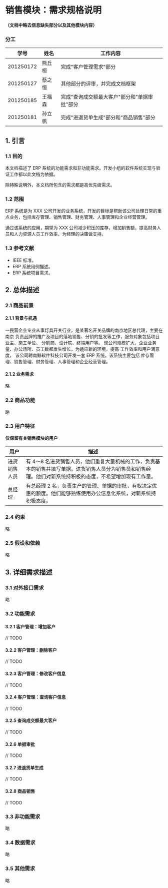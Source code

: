 # 销售模块：需求规格说明
**（文档中略去信息缺失部分以及其他模块内容）**

### 分工

| 学号      | 姓名   | 工作内容                     |
| --------- | ------ |--------------------------|
| 201250172 | 熊丘桓 | 完成"客户管理需求"部分             |
| 201250127 | 蔡之恒 | 其他部分的评审，并完成文档框架          |
| 201250185 | 王福森 | 完成"查询成交额最大客户"部分和"单据审批"部分 |
| 201250181 | 孙立帆 | 完成"进退货单生成"部分和"商品销售"部分    |

## 1. 引言
### 1.1 目的
本文档描述了 ERP 系统的功能需求和非功能需求。开发小组的软件系统实现与验证工作都以此文档为依据。

除特殊说明外，本文档所包含的需求都是高优先级需求。

### 1.2 范围
ERP 系统是为 XXX 公司开发的业务系统，开发的目标是帮助该公司处理日常的重点业务，包括库存管理、销售管理、财务管理、人事管理和企业经营管理。

通过该系统的应用，期望为 XXX 公司减少积压的库存，增加销售额，提高财务人员和人力资源人员工作效率，为经理的决策做支持。

### 1.3 参考文献
- IEEE 标准。
- ERP 系统用例描述。
- ERP 系统项目需求。
## 2. 总体描述
### 2.1 商品前景
#### 2.1.1 背景与机遇

一民营企业专业从事灯具开关行业，是某著名开关品牌的南京地区总代理，主要在南京 负责品牌的推广及项目的落地销售、分销的批发等工作，服务对象包括项目业主、施工单位、 分销商、设计院、终端用户等。
现公司规模扩大，企业业务量、办公场所、员工数都发生增长，为适应新的环境，提高 工作效率和用户满意度， 该公司聘南鲸软件科技公司开发一套 ERP 系统。该系统主要包括 库存管理、销售管理、财务管理、人事管理和企业经营管理。

#### 2.1.2 业务需求
略

### 2.2 商品功能
略

### 2.3 用户特征
**仅保留有关销售模块的用户**

| 用户     | 描述                                                                               |
|--------|----------------------------------------------------------------------------------|
| 进货销售人员 | 有 4～8 名进货销售人员，他们重复大量机械的工作，负责基本的销售并填写单据。进货销售人员分为销售员和销售经理。他们对新系统持积极的态度，不希望增加现有工作量。 |
| 总经理    | 有总经理 2 名，负责生产的管理、单据的审批，有权决定优惠的额度。他们能够熟练使用办公信息化系统，对新系统持积极态度。                      |                                                                  |
 
### 2.4 约束
略

### 2.5 假设和依赖
略

## 3. 详细需求描述
### 3.1 对外接口需求
略

### 3.2 功能需求

#### 3.2.1 客户管理：增加客户
// TODO
#### 3.2.2 客户管理：删除客户
// TODO
#### 3.2.3 客户管理：修改客户信息
// TODO
#### 3.2.4 客户管理：查询客户信息
// TODO
#### 3.2.5 查询成交额最大客户
// TODO
#### 3.2.6 单据审批
// TODO
#### 3.2.7 进退货单生成
// TODO
#### 3.2.8 商品销售
// TODO

### 3.3 非功能需求
略

### 3.4 数据需求
略

### 3.5 其他需求
略